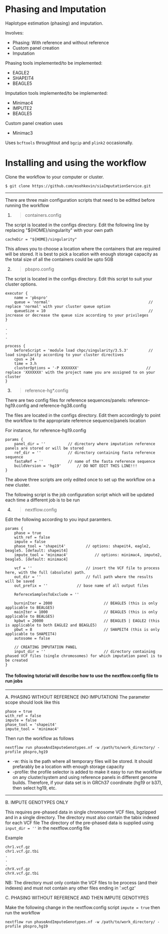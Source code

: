 # Phasing and Imputation
Haplotype estimation (phasing) and imputation.

Involves:

- Phasing: With reference and without reference
- Custom panel creation
- Imputation

Phasing tools implemented/to be implemented:
- EAGLE2
- SHAPEIT4
- BEAGLE5

Imputation tools implemented/to be implemented:
- Minimac4
- IMPUTE2
- BEAGLE5

Custom panel creation uses
- Minimac3

Uses ```bcftools``` throughtout and ```bgzip``` and ```plink2``` occasionally.

# Installing and using the workflow
Clone the workflow to your computer or cluster.
```
$ git clone https://github.com/esohkevin/siaImputationService.git
```
---------------------

There are three main configuration scripts that need to be editted before running the workflow

1. > containers.config

The script is located in the configs directory. Edit the following line by replacing "${HOME}/singularity" with your own path
```
cacheDir = "${HOME}/singularity"
```
This allows you to choose a location where the containers that are required will be stored.
It is best to pick a location with enough storage capacity as the total size of all the
containers could be upto 5GB

2. > pbspro.config

The script is located in the configs directory. Edit this script to suit your cluster options.
```
executor {
    name = 'pbspro'
    queue = 'normal'                                            // replace 'normal' with your cluster queue option
    queueSize = 10                                              // increase or decrease the queue size according to your privileges 
}

.
.
.

process {
    beforeScript = 'module load chpc/singularity/3.5.3'         // load singularity according to your cluster directives
    cpus = 24
    time = 3.h
    clusterOptions = '-P XXXXXXX'                              // replace 'XXXXXXX' with the project name you are assigned to on your cluster
}
``` 

3. > reference-hg*.config

There are two config files for reference sequences/panels: reference-hg19.config and reference-hg38.config

The files are located in the configs directory. Edit them accordingly to point the workflow to the appropriate reference sequence/panels location

For instance, for reference-hg19.config
```
params {
    panel_dir = ''			// directory where imputation reference panels are stored or will be stored
    ref_dir = ''			// directory containing fasta reference sequence
    fastaRef = ''			// name of the fasta reference sequence
    buildVersion = 'hg19'		// DO NOT EDIT THIS LINE!!!
}

```

The above three scripts are only edited once to set up the workflow on a new cluster.

The following script is the job configuration script which will be updated each time a different job is to be run

4. > nextflow.config 

Edit the following according to you input paramters.
```
params {
    phase = true
    with_ref = false
    impute = false
    phase_tool = 'shapeit4'			// options: shapeit4, eagle2, beagle5. [default: shapeit4] 
    impute_tool = 'minimac4'			// options: minimac4, impute2, beagle5. [default: minimac4]

    vcf = ''		    			// insert the VCF file to process here, with the full (absolute) path.
    out_dir = ''			    	// full path where the results will be saved
    out_prefix = ''				// base name of all output files

    RefereceSamplesToExclude = ''

    burninIter = 2000                   	// BEAGLE5 (this is only applicable to BEALGE5)
    mainIter = 1000                     	// BEAGLE5 (this is only applicable to BEALGE5)
    kpbwt = 20000                       	// BEAGLE5 | EAGLE2 (this is applicable to both EAGLE2 and BEAGLE5)
    pbwt = 8                            	// SHAPEIT4 (this is only applicable to SHAPEIT4)
    autosome = false

    // CREATING IMPUTATION PANEL
    input_dir = ''                      	// directory containing phased VCF files (single chromosomes) for which imputation panel is to be created
}
```

#### The following tutorial will describe how to use the nextflow.config file to run jobs

--------------------
A. PHASING WITHOUT REFERENCE (NO IMPUTATION)
The parameter scope should look like this
```
phase = true
with_ref = false
impute = false
phase_tool = 'shapeit4'
impute_tool = 'minimac4'
```
Then run the workflow as follows
```
nextflow run phaseAndImputeGenotypes.nf -w /path/to/work_directory/ -profile pbspro,hg19
```
- -w: this is the path where all temporary files will be stored. It should prefarably be a location with enough storage capacity
- -profile: the profile selector is added to make it easy to run the workflow on any cluster/system and using reference panels in different genome builds. 
Therefore, if your data set is in GRCh37 coordinate (hg19 or b37), then select hg19, etc.

------------------
B. IMPUTE GENOTYPES ONLY

This requires pre-phased data in single chromosome VCF files, bgzipped and in a single directory. The directory must also contain the tabix indexed for each VCF file
The directory of the pre-phased data is supplied using ```input_dir = ''``` in the nextflow.config file


Example
```
chr1.vcf.gz
chr1.vcf.gz.tbi
.
.
.
chrX.vcf.gz
chrX.vcf.gz.tbi
```
NB: The directory must only contain the VCF files to be process (and their indexes) and must not contain any other files ending in '.vcf.gz'

C. PHASING WITHOUT REFERENCE AND THEN IMPUTE GENOTYPES

Make the following change in the nextflow.config script ```impute = true``` then run the workflow
```
nextflow run phaseAndImputeGenotypes.nf -w /path/to/work_directory/ -profile pbspro,hg19
```


